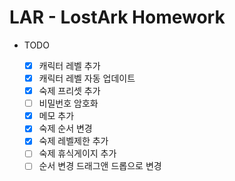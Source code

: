 # LAR - LostArk Homework

-   TODO

    -   [x] 캐릭터 레벨 추가
    -   [x] 캐릭터 레벨 자동 업데이트
    -   [x] 숙제 프리셋 추가
    -   [ ] 비밀번호 암호화
    -   [x] 메모 추가
    -   [x] 숙제 순서 변경
    -   [x] 숙제 레벨제한 추가
    -   [ ] 숙제 휴식게이지 추가
    -   [ ] 순서 변경 드래그앤 드롭으로 변경
